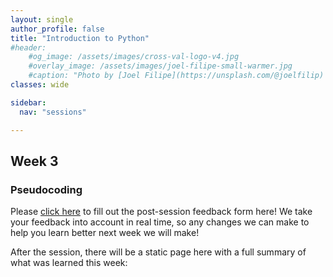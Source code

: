 ```yaml
---
layout: single
author_profile: false
title: "Introduction to Python"
#header:
    #og_image: /assets/images/cross-val-logo-v4.jpg
    #overlay_image: /assets/images/joel-filipe-small-warmer.jpg
    #caption: "Photo by [Joel Filipe](https://unsplash.com/@joelfilip) on [Unsplash](https://unsplash.com)"
classes: wide

sidebar:
  nav: "sessions"

---
```


## Week 3

### Pseudocoding

Please [click here](https://forms.gle/czwoeZeLqCEt3Zu17) to fill out the post-session feedback form here! We take your feedback into account in real time, so any changes we can make to help you learn better next week we will make!


After the session, there will be a static page here with a full summary of what was learned this week:
